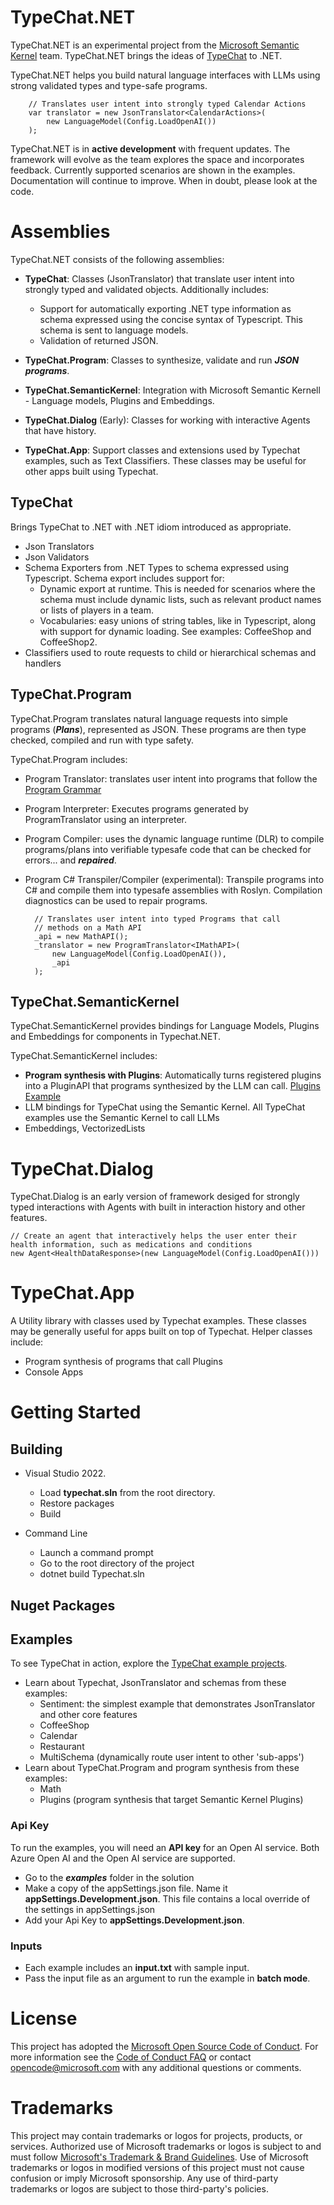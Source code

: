 # TypeChat.NET

TypeChat.NET is an experimental project from the [Microsoft Semantic Kernel](https://github.com/microsoft/semantic-kernel) team. TypeChat.NET brings the ideas of [TypeChat](https://github.com/microsoft/TypeChat) to .NET. 

TypeChat.NET helps you build natural language interfaces with LLMs using strong validated types and type-safe programs. 

        // Translates user intent into strongly typed Calendar Actions
        var translator = new JsonTranslator<CalendarActions>(
            new LanguageModel(Config.LoadOpenAI())
        );

TypeChat.NET is in **active development** with frequent updates. The framework will evolve as the team explores the space and incorporates feedback. Currently supported scenarios are shown in the examples. Documentation will continue to improve. When in doubt, please look at the code.  

# Assemblies
TypeChat.NET consists of the following assemblies:
* **TypeChat**: Classes (JsonTranslator<T>) that translate user intent into strongly typed and validated objects. Additionally includes:
  * Support for automatically exporting .NET type information as schema expressed using the concise syntax of Typescript. This schema is sent to language models. 
  * Validation of returned JSON. 

* **TypeChat.Program**: Classes to synthesize, validate and run  ***JSON programs***. 

* **TypeChat.SemanticKernel**: Integration with Microsoft Semantic Kernell - Language models, Plugins and Embeddings.

* **TypeChat.Dialog** (Early): Classes for working with interactive Agents that have history. 

* **TypeChat.App**: Support classes and extensions used by Typechat examples, such as Text Classifiers. These classes may be useful for other apps built using Typechat.


## TypeChat ##
Brings TypeChat to .NET with .NET idiom introduced as appropriate.
* Json Translators
* Json Validators
* Schema Exporters from .NET Types to schema expressed using Typescript. Schema export includes support for:
  * Dynamic export at runtime. This is needed for scenarios where the schema must include dynamic lists, such as relevant product names or lists of players in a team.
  * Vocabularies: easy unions of string tables, like in Typescript, along with support for dynamic loading. See examples: CoffeeShop and CoffeeShop2.
* Classifiers used to route requests to child or hierarchical schemas and handlers

## TypeChat.Program ##
TypeChat.Program translates natural language requests into simple programs (***Plans***), represented as JSON. These programs are then type checked, compiled and run with type safety.

TypeChat.Program includes:
* Program Translator: translates user intent into programs that follow the [Program Grammar](src/typechat.program/ProgramSchema.ts)
* Program Interpreter: Executes programs generated by ProgramTranslator using an interpreter.
* Program Compiler: uses the dynamic language runtime (DLR) to compile programs/plans into verifiable typesafe code that can be checked for errors... and ***repaired***. 
* Program C# Transpiler/Compiler (experimental): Transpile programs into C# and compile them into typesafe assemblies with Roslyn. Compilation diagnostics can be used to repair programs.  

        // Translates user intent into typed Programs that call
        // methods on a Math API
        _api = new MathAPI();
        _translator = new ProgramTranslator<IMathAPI>(
            new LanguageModel(Config.LoadOpenAI()),
            _api
        );
 
## TypeChat.SemanticKernel ##
TypeChat.SemanticKernel provides bindings for Language Models, Plugins and Embeddings for components in Typechat.NET.

TypeChat.SemanticKernel includes:
* **Program synthesis with Plugins**: Automatically turns registered plugins into a PluginAPI that programs synthesized by the LLM can call. [Plugins Example](examples/Plugins/Program.cs)
* LLM bindings for TypeChat using the Semantic Kernel. All TypeChat examples use the Semantic Kernel to call LLMs
* Embeddings, VectorizedLists
 
# TypeChat.Dialog
TypeChat.Dialog is an early version of framework desiged for strongly typed interactions with Agents with built in interaction history and other features. 

    // Create an agent that interactively helps the user enter their health information, such as medications and conditions
    new Agent<HealthDataResponse>(new LanguageModel(Config.LoadOpenAI()))


# TypeChat.App
A Utility library with classes used by Typechat examples. These classes may be generally useful for apps built on top of Typechat. Helper classes include:
* Program synthesis of programs that call Plugins
* Console Apps

# Getting Started 
## Building

* Visual Studio 2022. 
  * Load **typechat.sln** from the root directory. 
  * Restore packages
  * Build

* Command Line
  * Launch a command prompt
  * Go to the root directory of the project
  * dotnet build Typechat.sln
 

## Nuget Packages

## Examples

To see TypeChat in action, explore the [TypeChat example projects](./examples). 

* Learn about Typechat, JsonTranslator and schemas from these examples: 
  * Sentiment: the simplest example that demonstrates JsonTranslator and other core features 
  * CoffeeShop
  * Calendar
  * Restaurant
  * MultiSchema (dynamically route user intent to other 'sub-apps')
* Learn about TypeChat.Program and program synthesis from these examples:
  * Math
  * Plugins (program synthesis that target Semantic Kernel Plugins)

### Api Key
To run the examples, you will need an **API key** for an Open AI service. Both Azure Open AI and the Open AI service are supported. 
- Go to the ***examples*** folder in the solution
- Make a copy of the appSettings.json file. Name it **appSettings.Development.json**. This file contains a local override of the settings in appSettings.json
- Add your Api Key to **appSettings.Development.json**. 

### Inputs
- Each example includes an **input.txt** with sample input. 
- Pass the input file as an argument to run the example in **batch mode**. 

# License

This project has adopted the [Microsoft Open Source Code of Conduct](https://opensource.microsoft.com/codeofconduct/).
For more information see the [Code of Conduct FAQ](https://opensource.microsoft.com/codeofconduct/faq/) or
contact [opencode@microsoft.com](mailto:opencode@microsoft.com) with any additional questions or comments.

# Trademarks

This project may contain trademarks or logos for projects, products, or services. Authorized use of Microsoft 
trademarks or logos is subject to and must follow 
[Microsoft's Trademark & Brand Guidelines](https://www.microsoft.com/en-us/legal/intellectualproperty/trademarks/usage/general).
Use of Microsoft trademarks or logos in modified versions of this project must not cause confusion or imply Microsoft sponsorship.
Any use of third-party trademarks or logos are subject to those third-party's policies.
